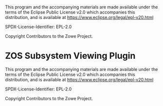 This program and the accompanying materials are
made available under the terms of the Eclipse Public License v2.0 which accompanies
this distribution, and is available at https://www.eclipse.org/legal/epl-v20.html

SPDX-License-Identifier: EPL-2.0

Copyright Contributors to the Zowe Project.
# ZOS Subsystem Viewing Plugin


This program and the accompanying materials are
made available under the terms of the Eclipse Public License v2.0 which accompanies
this distribution, and is available at https://www.eclipse.org/legal/epl-v20.html

SPDX-License-Identifier: EPL-2.0

Copyright Contributors to the Zowe Project.

